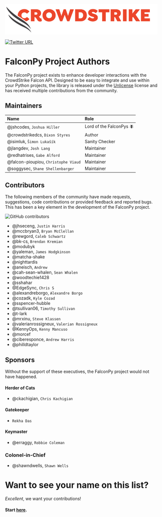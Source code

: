 ![CrowdStrike FalconPy](https://raw.githubusercontent.com/CrowdStrike/falconpy/main/docs/asset/cs-logo.png)

[![Twitter URL](https://img.shields.io/twitter/url?label=Follow%20%40CrowdStrike&style=social&url=https%3A%2F%2Ftwitter.com%2FCrowdStrike)](https://twitter.com/CrowdStrike)

# FalconPy Project Authors
The FalconPy project exists to enhance developer interactions with the CrowdStrike Falcon API. Designed to be easy to integrate and use within your Python projects, the library is released under the [Unlicense](LICENSE) license and has received multiple contributions
from the community.

## Maintainers
| Name | Role |
| :--- | :--- |
| @jshcodes, `Joshua Hiller` | Lord of the FalconPys 🪰 |
| @crowdstrikedcs, `Dixon Styres` | Author |
| @isimluk, `Šimon Lukašík` | Sanity Checker |
| @jlangdev, `Josh Lang` | Maintainer |
| @redhatrises, `Gabe Alford` | Maintainer |
| @falcon-pioupiou, `Christophe Viaud` | Maintainer |
| @soggysec, `Shane Shellenbarger` | Maintainer |

## Contributors
The following members of the community have made requests, suggestions, code contributions or provided feedback and reported bugs. This has been a key element in the development of the FalconPy project.

![GitHub contributors](https://img.shields.io/github/contributors/CrowdStrike/falconpy?label=code%20contributors)

+ @jhseceng, `Justin Harris`
+ @mccbryan3, `Bryan McClellan`
+ @rewgord, `Caleb Schwartz`
+ @bk-cs, `Brendan Kremian`
+ @modubyk
+ @yaleman, `James Hodgkinson`
+ @matcha-shake
+ @nighttardis
+ @aneisch, `Andrew`
+ @cah-sean-whalen, `Sean Whalen`
+ @woodtechie1428
+ @sshahar
+ @EdgeSync, `Chris S`
+ @alexandreborgo, `Alexandre Borgo`
+ @cozadk, `Kyle Cozad`
+ @sspencer-hubble
+ @tsullivan06, `Timothy Sullivan`
+ @t-lark
+ @mrxinu, `Steve Klassen`
+ @valerianrossigneux, `Valerian Rossigneux`
+ @KennyOps, `Kenny Mancuso`
+ @morcef
+ @ciberesponce, `Andrew Harris`
+ @philldtaylor

## Sponsors
Without the support of these executives, the FalconPy project would not have happened.

#### Herder of Cats
+ @ckachigian, `Chris Kachigian`

#### Gatekeeper
+ `Rekha Das`

#### Keymaster
+ @erraggy, `Robbie Coleman`

### Colonel-in-Chief
+ @shawndwells, `Shawn Wells`


# Want to see your name on this list?
_Excellent_, we want your contributions! 

#### Start [here](CONTRIBUTING.md).
